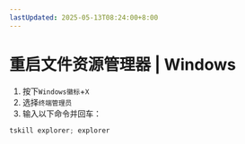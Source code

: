 ```yaml
---
lastUpdated: 2025-05-13T08:24:00+8:00
---
```


# 重启文件资源管理器 | Windows

1. 按下`Windows徽标`+`X`
2. 选择`终端管理员`
3. 输入以下命令并回车：

```powershell
tskill explorer; explorer
```
